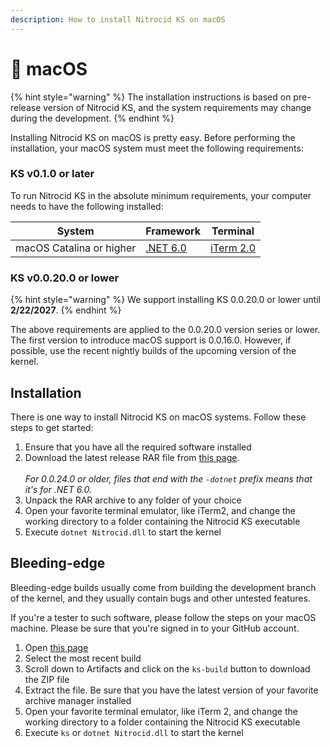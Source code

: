 ```yaml
---
description: How to install Nitrocid KS on macOS
---
```


# 🍎 macOS

{% hint style="warning" %}
The installation instructions is based on pre-release version of Nitrocid KS, and the system requirements may change during the development.
{% endhint %}

Installing Nitrocid KS on macOS is pretty easy. Before performing the installation, your macOS system must meet the following requirements:

### KS v0.1.0 or later

To run Nitrocid KS in the absolute minimum requirements, your computer needs to have the following installed:

| System                   | Framework                                                          | Terminal                                       |
| ------------------------ | ------------------------------------------------------------------ | ---------------------------------------------- |
| macOS Catalina or higher | [.NET 6.0](https://dotnet.microsoft.com/en-us/download/dotnet/6.0) | [iTerm 2.0](https://iterm2.com/downloads.html) |

### KS v0.0.20.0 or lower

{% hint style="warning" %}
We support installing KS 0.0.20.0 or lower until **2/22/2027**.
{% endhint %}

The above requirements are applied to the 0.0.20.0 version series or lower. The first version to introduce macOS support is 0.0.16.0. However, if possible, use the recent nightly builds of the upcoming version of the kernel.

## Installation

There is one way to install Nitrocid KS on macOS systems. Follow these steps to get started:

1. Ensure that you have all the required software installed
2. Download the latest release RAR file from [this page](https://github.com/Aptivi/Kernel-Simulator/releases).\
   \
   _For 0.0.24.0 or older, files that end with the `-dotnet` prefix means that it's for .NET 6.0._
3. Unpack the RAR archive to any folder of your choice
4. Open your favorite terminal emulator, like iTerm2, and change the working directory to a folder containing the Nitrocid KS executable
5. Execute `dotnet Nitrocid.dll` to start the kernel

## Bleeding-edge

Bleeding-edge builds usually come from building the development branch of the kernel, and they usually contain bugs and other untested features.

If you're a tester to such software, please follow the steps on your macOS machine. Please be sure that you're signed in to your GitHub account.

1. Open [this page](https://github.com/Aptivi/Kernel-Simulator/actions/workflows/build-win.yml)
2. Select the most recent build
3. Scroll down to Artifacts and click on the `ks-build` button to download the ZIP file
4. Extract the file. Be sure that you have the latest version of your favorite archive manager installed
5. Open your favorite terminal emulator, like iTerm 2, and change the working directory to a folder containing the Nitrocid KS executable
6. Execute `ks` or `dotnet Nitrocid.dll` to start the kernel
